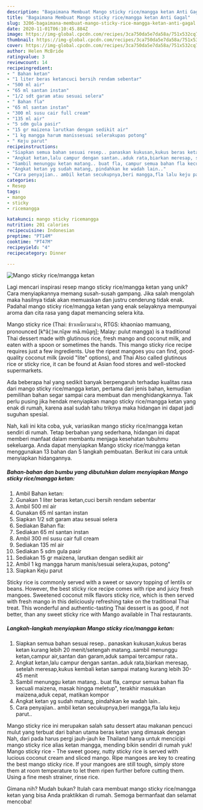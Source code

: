 ```yaml
---
description: "Bagaimana Membuat Mango sticky rice/mangga ketan Anti Gagal"
title: "Bagaimana Membuat Mango sticky rice/mangga ketan Anti Gagal"
slug: 3206-bagaimana-membuat-mango-sticky-rice-mangga-ketan-anti-gagal
date: 2020-11-01T06:10:45.884Z
image: https://img-global.cpcdn.com/recipes/3ca750da5e7da58a/751x532cq70/mango-sticky-ricemangga-ketan-foto-resep-utama.jpg
thumbnail: https://img-global.cpcdn.com/recipes/3ca750da5e7da58a/751x532cq70/mango-sticky-ricemangga-ketan-foto-resep-utama.jpg
cover: https://img-global.cpcdn.com/recipes/3ca750da5e7da58a/751x532cq70/mango-sticky-ricemangga-ketan-foto-resep-utama.jpg
author: Helen McBride
ratingvalue: 3
reviewcount: 14
recipeingredient:
- " Bahan ketan"
- "1 liter beras ketancuci bersih rendam sebentar"
- "500 ml air"
- "65 ml santan instan"
- "1/2 sdt garam atau sesuai selera"
- " Bahan fla"
- "65 ml santan instan"
- "300 ml susu cair full cream"
- "135 ml air"
- "5 sdm gula pasir"
- "15 gr maizena larutkan dengan sedikit air"
- "1 kg mangga harum manissesuai selerakupas potong"
- " Keju parut"
recipeinstructions:
- "Siapkan semua bahan sesuai resep.. panaskan kukusan,kukus beras ketan kurang lebih 20 menit/setengah matang..sambil menunggu ketan,campur air,santan dan garam,aduk sampai tercampur rata.."
- "Angkat ketan,lalu campur dengan santan..aduk rata,biarkan meresap, setelah meresap,kukus kembali ketan sampai matang kurang lebih 30-45 menit"
- "Sambil menunggu ketan matang.. buat fla, campur semua bahan fla kecuali maizena, masak hingga meletup&#34;, terakhir masukkan maizena,aduk cepat, matikan kompor"
- "Angkat ketan yg sudah matang, pindahkan ke wadah lain.."
- "Cara penyajian.. ambil ketan secukupnya,beri mangga,fla lalu keju parut.."
categories:
- Resep
tags:
- mango
- sticky
- ricemangga

katakunci: mango sticky ricemangga 
nutrition: 201 calories
recipecuisine: Indonesian
preptime: "PT14M"
cooktime: "PT47M"
recipeyield: "4"
recipecategory: Dinner

---
```



![Mango sticky rice/mangga ketan](https://img-global.cpcdn.com/recipes/3ca750da5e7da58a/751x532cq70/mango-sticky-ricemangga-ketan-foto-resep-utama.jpg)

Lagi mencari inspirasi resep mango sticky rice/mangga ketan yang unik? Cara menyiapkannya memang susah-susah gampang. Jika salah mengolah maka hasilnya tidak akan memuaskan dan justru cenderung tidak enak. Padahal mango sticky rice/mangga ketan yang enak selayaknya mempunyai aroma dan cita rasa yang dapat memancing selera kita.

Mango sticky rice (Thai: ข้าวเหนียวมะม่วง, RTGS: khaoniao mamuang, pronounced [kʰâ(ː)w.nǐa̯w mā.mûa̯ŋ]; Malay: pulut mangga) is a traditional Thai dessert made with glutinous rice, fresh mango and coconut milk, and eaten with a spoon or sometimes the hands. This mango sticky rice recipe requires just a few ingredients. Use the ripest mangoes you can find, good-quality coconut milk (avoid &#34;lite&#34; options), and Thai Also called glutinous rice or sticky rice, it can be found at Asian food stores and well-stocked supermarkets.

Ada beberapa hal yang sedikit banyak berpengaruh terhadap kualitas rasa dari mango sticky rice/mangga ketan, pertama dari jenis bahan, kemudian pemilihan bahan segar sampai cara membuat dan menghidangkannya. Tak perlu pusing jika hendak menyiapkan mango sticky rice/mangga ketan yang enak di rumah, karena asal sudah tahu triknya maka hidangan ini dapat jadi suguhan spesial.


Nah, kali ini kita coba, yuk, variasikan mango sticky rice/mangga ketan sendiri di rumah. Tetap berbahan yang sederhana, hidangan ini dapat memberi manfaat dalam membantu menjaga kesehatan tubuhmu sekeluarga. Anda dapat menyiapkan Mango sticky rice/mangga ketan menggunakan 13 bahan dan 5 langkah pembuatan. Berikut ini cara untuk menyiapkan hidangannya.

<!--inarticleads1-->

##### Bahan-bahan dan bumbu yang dibutuhkan dalam menyiapkan Mango sticky rice/mangga ketan:

1. Ambil  Bahan ketan:
1. Gunakan 1 liter beras ketan,cuci bersih rendam sebentar
1. Ambil 500 ml air
1. Gunakan 65 ml santan instan
1. Siapkan 1/2 sdt garam atau sesuai selera
1. Sediakan  Bahan fla:
1. Sediakan 65 ml santan instan
1. Ambil 300 ml susu cair full cream
1. Sediakan 135 ml air
1. Sediakan 5 sdm gula pasir
1. Sediakan 15 gr maizena, larutkan dengan sedikit air
1. Ambil 1 kg mangga harum manis/sesuai selera,kupas, potong&#34;
1. Siapkan  Keju parut


Sticky rice is commonly served with a sweet or savory topping of lentils or beans. However, the best sticky rice recipe comes with ripe and juicy fresh mangoes. Sweetened coconut milk flavors sticky rice, which is then served with fresh mango in this deliciously refreshing take on the traditional Thai treat. This wonderful and authentic-tasting Thai dessert is as good, if not better, than any sweet sticky rice with Mango available in Thai restaurants. 

<!--inarticleads2-->

##### Langkah-langkah menyiapkan Mango sticky rice/mangga ketan:

1. Siapkan semua bahan sesuai resep.. panaskan kukusan,kukus beras ketan kurang lebih 20 menit/setengah matang..sambil menunggu ketan,campur air,santan dan garam,aduk sampai tercampur rata..
1. Angkat ketan,lalu campur dengan santan..aduk rata,biarkan meresap, setelah meresap,kukus kembali ketan sampai matang kurang lebih 30-45 menit
1. Sambil menunggu ketan matang.. buat fla, campur semua bahan fla kecuali maizena, masak hingga meletup&#34;, terakhir masukkan maizena,aduk cepat, matikan kompor
1. Angkat ketan yg sudah matang, pindahkan ke wadah lain..
1. Cara penyajian.. ambil ketan secukupnya,beri mangga,fla lalu keju parut..


Mango sticky rice ini merupakan salah satu dessert atau makanan pencuci mulut yang terbuat dari bahan utama beras ketan yang dimasak dengan Nah, dari pada harus pergi jauh-jauh ke Thailand hanya untuk mencicipi mango sticky rice alias ketan mangga, mending bikin sendiri di rumah yuk! Mango sticky rice - The sweet gooey, nutty sticky rice is served with lucious coconut cream and sliced mango. Ripe mangoes are key to creating the best mango sticky rice. If your mangoes are still tough, simply store them at room temperature to let them ripen further before cutting them. Using a fine mesh strainer, rinse rice. 

Gimana nih? Mudah bukan? Itulah cara membuat mango sticky rice/mangga ketan yang bisa Anda praktikkan di rumah. Semoga bermanfaat dan selamat mencoba!

